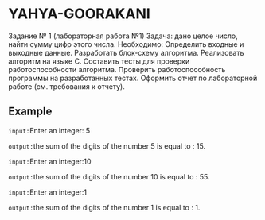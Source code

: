 # YAHYA-GOORAKANI

Задание № 1 (лабораторная работа №1)
Задача: дано целое число, найти сумму цифр этого числа.
Необходимо:
Определить входные и выходные данные.
Разработать блок-схему алгоритма.
Реализовать алгоритм на языке С.
Составить тесты для проверки работоспособности алгоритма.
Проверить работоспособность программы на разработанных тестах.
Оформить отчет по лабораторной работе (см. требования к отчету).

## Example

`input:`Enter an integer: 5

`output:`the sum of the digits of the number 5 is equal to : 15.

`input:`Enter an integer:10

`output:`the sum of the digits of the number 10 is equal to : 55. 

`input:`Enter an integer:1

`output:`the sum of the digits of the number 1 is equal to : 1.

